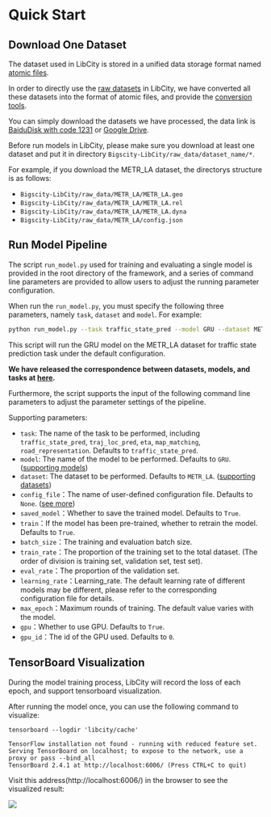 # Quick Start

## Download One Dataset

The dataset used in LibCity is stored in a unified data storage format named [atomic files](../user_guide/data/atomic_files.md). 

In order to directly use the [raw datasets](../user_guide/data/raw_data.md) in LibCity, we have converted all these datasets into the format of atomic files, and provide the [conversion tools](https://github.com/LibCity/Bigscity-LibCity-Datasets).

You can simply download the datasets we have processed, the data link is [BaiduDisk with code 1231](https://pan.baidu.com/s/1qEfcXBO-QwZfiT0G3IYMpQ) or [Google Drive](https://drive.google.com/drive/folders/1g5v2Gq1tkOq8XO0HDCZ9nOTtRpB6-gPe?usp=sharing).

Before run models in LibCity, please make sure you download at least one dataset and put it in directory `Bigscity-LibCity/raw_data/dataset_name/*`.

For example, if you download the METR_LA dataset, the directorys structure is as follows:

- `Bigscity-LibCity/raw_data/METR_LA/METR_LA.geo`
- `Bigscity-LibCity/raw_data/METR_LA/METR_LA.rel`
- `Bigscity-LibCity/raw_data/METR_LA/METR_LA.dyna`
- `Bigscity-LibCity/raw_data/METR_LA/config.json`

## Run Model Pipeline

The script `run_model.py` used for training and evaluating a single model is provided in the root directory of the framework, and a series of command line parameters are provided to allow users to adjust the running parameter configuration. 

When run the `run_model.py`, you must specify the following three parameters, namely `task`, `dataset` and `model`. For example:

```sh
python run_model.py --task traffic_state_pred --model GRU --dataset METR_LA
```

This script will run the GRU model on the METR_LA dataset for traffic state prediction task under the default configuration. 

**We have released the correspondence between datasets, models, and tasks at [here](../user_guide/data/dataset_for_task).**

Furthermore, the script supports the input of the following command line parameters to adjust the parameter settings of the pipeline.

Supporting parameters:

- `task`: The name of the task to be performed, including `traffic_state_pred`, `traj_loc_pred`, `eta`, `map_matching`, `road_representation`. Defaults to `traffic_state_pred`.
- `model`: The name of the model to be performed. Defaults to `GRU`. ([supporting models](../user_guide/model))
- `dataset`: The dataset to be performed. Defaults to `METR_LA`. ([supporting datasets](../user_guide/data/raw_data.md))
- `config_file`：The name of user-defined configuration file. Defaults to `None`. ([see more](../user_guide/config_settings.md))
- `saved_model`：Whether to save the trained model. Defaults to `True`.
- `train`：If the model has been pre-trained, whether to retrain the model. Defaults to `True`.
- `batch_size`：The training and evaluation batch size.
- `train_rate`：The proportion of the training set to the total dataset. (The order of division is training set, validation set, test set).
- `eval_rate`：The proportion of the validation set.
- `learning_rate`：Learning_rate. The default learning rate of different models may be different, please refer to the corresponding configuration file for details.
- `max_epoch`：Maximum rounds of training. The default value varies with the model.
- `gpu`：Whether to use GPU. Defaults to `True`.
- `gpu_id`：The id of the GPU used. Defaults to `0`.

## TensorBoard Visualization

During the model training process, LibCity will record the loss of each epoch, and support tensorboard visualization.

After running the model once, you can use the following command to visualize:

```shell
tensorboard --logdir 'libcity/cache'
```

```
TensorFlow installation not found - running with reduced feature set.
Serving TensorBoard on localhost; to expose to the network, use a proxy or pass --bind_all
TensorBoard 2.4.1 at http://localhost:6006/ (Press CTRL+C to quit)
```

Visit this address(http://localhost:6006/) in the browser to see the visualized result:

![](/_static/tensorboard.png)



